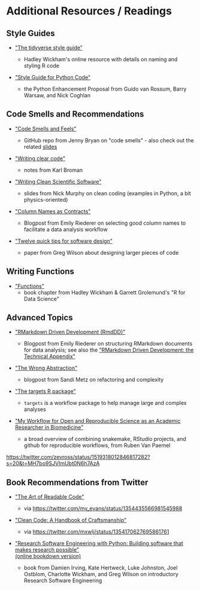 # Additional Resources / Readings

## Style Guides

* ["The tidyverse style guide"](https://style.tidyverse.org/)
  - Hadley Wickham's online resource with details on naming and styling R code

* ["Style Guide for Python Code"](https://www.python.org/dev/peps/pep-0008/)
  - the Python Enhancement Proposal from Guido van Rossum, Barry Warsaw, and Nick Coghlan

## Code Smells and Recommendations

* ["Code Smells and Feels"](https://github.com/jennybc/code-smells-and-feels)
  - GitHub repo from Jenny Bryan on "code smells" - also check out the related [slides](https://speakerdeck.com/jennybc/code-smells-and-feels)

* ["Writing clear code"](https://kbroman.org/AdvData/14_clearcode.pdf)
  - notes from Karl Broman

* ["Writing Clean Scientific Software"](https://zenodo.org/record/3922957)
  - slides from Nick Murphy on clean coding (examples in Python, a bit physics-oriented)
  
* ["Column Names as Contracts"](https://emilyriederer.netlify.app/post/column-name-contracts/)
  - Blogpost from Emily Riederer on selecting good column names to facilitate a data analysis workflow
  
* ["Twelve quick tips for software design"](https://doi.org/10.1371/journal.pcbi.1009809)
  - paper from Greg Wilson about designing larger pieces of code
  
## Writing Functions

* ["Functions"](https://r4ds.had.co.nz/functions.html)
  - book chapter from Hadley Wickham & Garrett Grolemund's "R for Data Science"

## Advanced Topics

* ["RMarkdown Driven Development (RmdDD)"](https://emilyriederer.netlify.app/post/rmarkdown-driven-development/)
  - Blogpost from Emily Riederer on structuring RMarkdown documents for data analysis; see also the ["RMarkdown Driven Development: the Technical Appendix"](https://emilyriederer.netlify.app/post/rmddd-tech-appendix/)
  
* ["The Wrong Abstraction"](https://sandimetz.com/blog/2016/1/20/the-wrong-abstraction)
  - blogpost from Sandi Metz on refactoring and complexity
  
* ["The targets R package"](https://docs.ropensci.org/targets/)
  - `targets` is a workflow package to help manage large and complex analyses

* ["My Workflow for Open and Reproducible Science as an Academic Researcher in Biomedicine"](https://towardsdatascience.com/my-workflow-for-open-and-reproducible-science-as-an-academic-researcher-in-biomedicine-b41eaabcd420)
  - a broad overview of combining snakemake, RStudio projects, and github for reproducible workflows, from Ruben Van Paemel


https://twitter.com/zevross/status/1519318012846817282?s=20&t=MH7bo9SJVImUbt0N6h7AzA

## Book Recommendations from Twitter

* ["The Art of Readable Code"](https://www.oreilly.com/library/view/the-art-of/9781449318482/)
  - via https://twitter.com/mv_evans/status/1354435566981545988
  
* ["Clean Code: A Handbook of Craftsmanship"](https://www.oreilly.com/library/view/clean-code-a/9780136083238/)
  - via https://twitter.com/mxwlj/status/1354170627695861761
  
* ["Research Software Engineering with Python: Building software that makes research possible"](https://www.routledge.com/Research-Software-Engineering-with-Python-Building-software-that-makes/Irving-Hertweck-Johnston-Ostblom-Wickham-Wilson/p/book/9780367698324)  
  [(online bookdown version)](https://merely-useful.tech/py-rse/)
   - book from Damien Irving, Kate Hertweck, Luke Johnston, Joel Ostblom, Charlotte Wickham, and Greg Wilson on introductory Research Software Engineering
